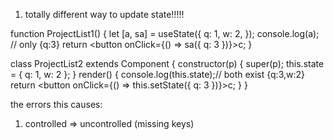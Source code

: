 1. totally different way to update state!!!!!

function ProjectList1() {
  let [a, sa] = useState({
    q: 1,
    w: 2,
  });
  console.log(a); // only {q:3}
  return <button onClick={() => sa({ q: 3 })}>c</button>;
}

class ProjectList2 extends Component {
  constructor(p) {
    super(p);
    this.state = { q: 1, w: 2 };
  }
  render() {
    console.log(this.state);// both exist {q:3,w:2}
    return <button onClick={() => this.setState({ q: 3 })}>c</button>;
  }
}

the errors this causes:
1. controlled => uncontrolled (missing keys)